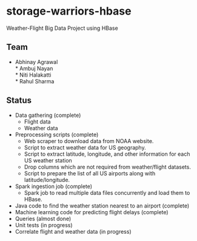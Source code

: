 # storage-warriors-hbase
Weather-Flight Big Data Project using HBase

## Team
* Abhinay Agrawal<br />* Ambuj Nayan<br />* Niti Halakatti<br />* Rahul Sharma<br />

## Status
* Data gathering (complete)
    * Flight data
    * Weather data 
* Preprocessing scripts (complete)
    * Web scraper to download data from NOAA website.
    * Script to extract weather data for US geography.
    * Script to extract latitude, longitude, and other information for each US weather station
    * Drop columns which are not required from weather/flight datasets.
    * Script to prepare the list of all US airports along with latitude/longitude.
* Spark ingestion job (complete)
    * Spark job to read multiple data files concurrently and load them to HBase.
* Java code to find the weather station nearest to an airport (complete)
* Machine learning code for predicting flight delays (complete)
* Queries (almost done)
* Unit tests (in progress)
* Correlate flight and weather data (in progress)

